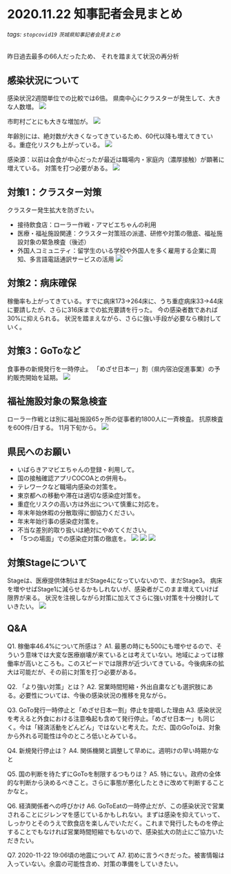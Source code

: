 # 2020.11.22 知事記者会見まとめ
###### tags: `stopcovid19` `茨城県知事記者会見まとめ`

昨日過去最多の66人だったため、
それを踏まえて状況の再分析

## 感染状況について
感染状況2週間単位での比較では6倍。
県南中心にクラスターが発生して、大きな人数増。
![](https://i.imgur.com/nKiP8ja.png)


市町村ごとにも大きな増加が。
![](https://i.imgur.com/dcGiCno.png)

年齢別には、絶対数が大きくなってきているため、60代以降も増えてきている。重症化リスクも上がっている。
![](https://i.imgur.com/sPJAt7D.png)

感染源：以前は会食が中心だったが最近は職場内・家庭内（濃厚接触）が顕著に増えている。
対策を打つ必要がある。
![](https://i.imgur.com/JuIqlOl.png)

## 対策1：クラスター対策
クラスター発生拡大を防ぎたい。
 - 接待飲食店：ローラー作戦・アマビエちゃんの利用
 - 医療・福祉施設関連：クラスター対策班の派遣、研修や対策の徹底、福祉施設対象の緊急検査（後述）
 - 外国人コミュニティ：留学生のいる学校や外国人を多く雇用する企業に周知、多言語電話通訳サービスの活用
![](https://i.imgur.com/z4BWCfg.png)


## 対策2：病床確保
稼働率も上がってきている。すでに病床173→264床に、うち重症病床33→44床に要請したが、さらに316床までの拡充要請を行った。
今の感染者数であれば30%に抑えられる。
状況を踏まえながら、さらに強い手段が必要なら検討していく。

## 対策3：GoToなど
食事券の新規発行を一時停止。
「めざせ日本一」割（県内宿泊促進事業）の予約販売開始を延期。
![](https://i.imgur.com/9tfknre.png)


## 福祉施設対象の緊急検査
ローラー作戦とは別に福祉施設65ヶ所の従事者約1800人に一斉検査。
抗原検査を600件/日する。
11月下旬から。
![](https://i.imgur.com/1F2o6gr.png)


## 県民へのお願い
 - いばらきアマビエちゃんの登録・利用して。
 - 国の接触確認アプリCOCOAとの併用も。
 - テレワークなど職場内感染の対策を。
 - 東京都への移動や滞在は適切な感染症対策を。
 - 重症化リスクの高い方は外出について慎重に対応を。
 - 年末年始休暇の分散取得に御協力ください。
 - 年末年始行事の感染症対策を。
 - 不当な差別的取り扱いは絶対にやめてください。
 - 「5つの場面」での感染症対策の徹底を。
![](https://i.imgur.com/oN3d7bt.png)
![](https://i.imgur.com/rT48pmh.png)
![](https://i.imgur.com/9xGIfTW.png)

## 対策Stageについて
Stageは、医療提供体制はまだStage4になっていないので、まだStage3。
病床を増やせばStage1に減らせるかもしれないが、感染者がこのまま増えていけば限界が来る。
状況を注視しながら対策に加えてさらに強い対策を十分検討していきたい。
![](https://i.imgur.com/lbhWO26.png)

## Q&A
Q1. 稼働率46.4%について所感は？
A1. 最悪の時にも500にも増やせるので、そういう意味では大変な医療崩壊が来ているとは考えていない。地域によっては稼働率が高いところも。このスピードでは限界が近づいてきている。今後病床の拡大は可能だが、その前に対策を打つ必要がある。

Q2. 「より強い対策」とは？
A2. 営業時間短縮・外出自粛なども選択肢にある。必要性については、今後の感染状況の推移を見ながら。

Q3. GoTo発行一時停止と「めざせ日本一割」停止を提唱した理由
A3. 感染状況を考えると外食における注意喚起も含めて発行停止。「めざせ日本一」も同じく。今は「経済活動をどんどん」ではないと考えた。ただ、国のGoToは、対象から外れる可能性は今のところ低いとみている。

Q4. 新規発行停止は？
A4. 関係機関と調整して早めに。週明けの早い時期かなと

Q5. 国の判断を待たずにGoToを制限するつもりは？
A5. 特にない。政府の全体的な判断から決めるべきこと。さらに事態が悪化したときに改めて判断することかなと。

Q6. 経済関係者への呼びかけ
A6. GoToEatの一時停止だが、この感染状況で営業されることにジレンマを感じているかもしれない。まずは感染を抑えていって、しっかりとそのうえで飲食店を楽しんでいただく。これまで発行したものを停止することでもなければ営業時間短縮でもないので、感染拡大の防止にご協力いただきたい。

Q7. 2020-11-22 19:06頃の地震について
A7. 初めに言うべきだった。被害情報は入っていない。余震の可能性含め、対策の準備をしていきたい。
